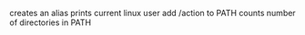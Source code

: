 creates an alias
prints current linux user
add /action to PATH
counts number of directories in PATH
